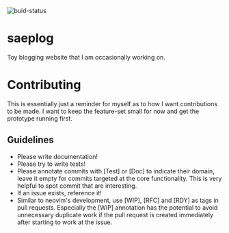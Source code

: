 ![buid-status](https://travis-ci.org/saep/saeplog.svg?branch=master)

# saeplog

Toy blogging website that I am occasionally working on.

# Contributing

This is essentially just a reminder for myself as to how I want
contributions to be made. I want to keep the feature-set small for now and
get the prototype running first.

## Guidelines

* Please write documentation!
* Please try to write tests!
* Please annotate commits with [Test] or [Doc] to indicate their domain,
  leave it empty for commits targeted at the core functionality. This is
  very helpful to spot commit that are interesting.
* If an issue exists, reference it!
* Similar to neovim's development, use [WIP], [RFC] and [RDY] as tags in
  pull requests. Especially the [WIP] annotation has the potential to avoid
  unnecessary duplicate work if the pull request is created immediately
  after starting to work at the issue.

